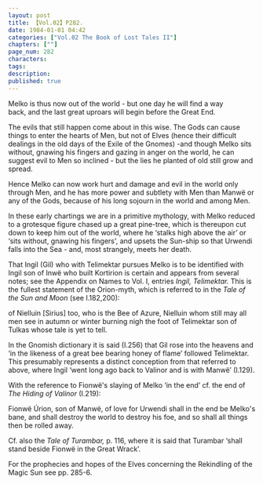 ```yaml
---
layout: post
title: 【Vol.02】P282.
date: 1984-01-01 04:42
categories: ["Vol.02 The Book of Lost Tales II"]
chapters: [""]
page_num: 282
characters: 
tags: 
description: 
published: true
---
```


<p style="text-indent: 0;">
Melko is thus now out of the world - but one day he will find a way<BR>back, and the last great uproars will begin before the Great End.
</p>

The evils that still happen come about in this wise. The Gods can cause things to enter the hearts of Men, but not of Elves (hence their difficult dealings in the old days of the Exile of the Gnomes) -and though Melko sits without, gnawing his fingers and gazing in anger on the world, he can suggest evil to Men so inclined - but the lies he planted of old still grow and spread.

Hence Melko can now work hurt and damage and evil in the world only through Men, and he has more power and subtlety with Men than Manwë or any of the Gods, because of his long sojourn in the world and among Men.

In these early chartings we are in a primitive mythology, with Melko reduced to a grotesque figure chased up a great pine-tree, which is thereupon cut down to keep him out of the world, where he ‘stalks high above the air’ or ‘sits without, gnawing his fingers', and upsets the Sun-ship so that Urwendi falls into the Sea - and, most strangely, meets her death.

That Ingil (Gil) who with Telimektar pursues Melko is to be identified with Ingil son of Inwë who built Kortirion is certain and appears from several notes; see the Appendix on Names to Vol. I, entries <I>Ingil, Telimektar.</I> This is the fullest statement of the Orion-myth, which is referred to in the <I>Tale of the Sun and Moon</I> (see I.182,200):

of Nielluin [Sirius] too, who is the Bee of Azure, Nielluin whom still may all men see in autumn or winter burning nigh the foot of Telimektar son of Tulkas whose tale is yet to tell.

In the Gnomish dictionary it is said (I.256) that Gil rose into the heavens and ‘in the likeness of a great bee bearing honey of flame’ followed Telimektar. This presumably represents a distinct conception from that referred to above, where Ingil ‘went long ago back to Valinor and is with Manwë’ (I.129).

With the reference to Fionwë's slaying of Melko ‘in the end’ cf. the end of <I>The Hiding of Valinor</I> (I.219):

Fionwë Úrion, son of Manwë, of love for Urwendi shall in the end be Melko's bane, and shall destroy the world to destroy his foe, and so shall all things then be rolled away.

Cf. also the <I>Tale of Turambar,</I> p. 116, where it is said that Turambar ‘shall stand beside Fionwë in the Great Wrack’.

For the prophecies and hopes of the Elves concerning the Rekindling of the Magic Sun see pp. 285-6.

